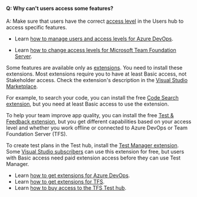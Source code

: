 #### Q: Why can't users access some features?

A:	Make sure that users have the correct [access level](https://visualstudio.microsoft.com/team-services/compare-features/) in the Users hub to access specific features. 
* Learn [how to manage users and access levels for Azure DevOps](/vsts/organizations/accounts/add-account-users-assign-access-levels).

* Learn [how to change access levels for Microsoft Team Foundation Server](/vsts/organizations/security/change-access-levels). 

Some features are available only as [extensions](https://visualstudio.microsoft.com/team-services/compare-features/). You need to install these extensions. Most extensions require you to have at least Basic access, not Stakeholder access. Check the extension's description in the [Visual Studio Marketplace](https://marketplace.visualstudio.com). 

For example, to search your code, you can install the free [Code Search extension](https://marketplace.visualstudio.com/items?itemName=ms.vss-code-search), but you need at least Basic access to use the extension.

To help your team improve app quality, you can install the free [Test & Feedback extension](https://marketplace.visualstudio.com/items?itemName=ms.vss-exploratorytesting-web), but you get different capabilities based on your access level and whether you work offline or connected to Azure DevOps or Team Foundation Server (TFS).

To create test plans in the Test hub, install the [Test Manager extension](https://marketplace.visualstudio.com/items?itemName=ms.vss-testmanager-web). Some [Visual Studio subscribers](https://marketplace.visualstudio.com/items?itemName=ms.vss-testmanager-web) can use this extension for free, but users with Basic access need paid extension access before they can use Test Manager.

* Learn [how to get extensions for Azure DevOps](/vsts/marketplace/install-vsts-extension).
* Learn [how to get extensions for TFS](/vsts/marketplace/get-tfs-extensions).
* Learn [how to buy access to the TFS Test hub](/vsts/billing/buy-access-tfs-test-hub).
